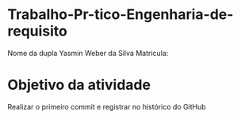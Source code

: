 # Trabalho-Pr-tico-Engenharia-de-requisito


Nome da dupla
Yasmin Weber da Silva 
Matricula: 

# Objetivo da atividade 
Realizar o primeiro commit e registrar no histórico do GitHub
